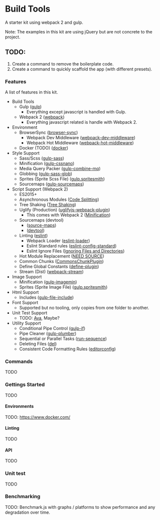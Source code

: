 # Build Tools
A starter kit using webpack 2 and gulp.

Note: The examples in this kit are using jQuery but are not concrete to the project.

## TODO:
1. Create a command to remove the boilerplate code.
2. Create a command to quickly scaffold the app (with different presets).

### Features
A list of features in this kit.

* Build Tools
  * Gulp ([gulp](http://gulpjs.com/))
    * Everything except javascript is handled with Gulp.
  * Webpack 2 ([webpack](https://webpack.js.org/))
    * Everything javascript related is handle with Webpack 2.
* Environment
  * BrowserSync ([browser-sync](https://www.npmjs.com/package/browser-sync))
    * Webpack Dev Middleware ([webpack-dev-middleware](https://www.npmjs.com/search?q=webpack-dev-middleware))
    * Webpack Hot Middleware ([webpack-hot-middleware](https://www.npmjs.com/package/webpack-hot-middleware))
  * Docker (TODO) ([docker](https://www.docker.com/))
* Style Support
  * Sass/Scss ([gulp-sass](https://www.npmjs.com/package/gulp-sass))
  * Minification ([gulp-cssnano](https://www.npmjs.com/package/gulp-cssnano))
  * Media Query Packer ([gulp-combine-mq](https://www.npmjs.com/package/gulp-combine-mq))
  * Globbing ([gulp-sass-glob](https://www.npmjs.com/package/gulp-sass-glob))
  * Sprites (Sprite Scss File) ([gulp.spritesmith](https://www.npmjs.com/package/gulp.spritesmith))
  * Sourcemaps ([gulp-sourcemaps](https://www.npmjs.com/package/gulp-sourcemaps))
* Script Support (Webpack 2)
  * ES2015+
  * Asynchronous Modules ([Code Splitting](https://webpack.js.org/guides/code-splitting-import/))
  * Tree Shaking ([Tree Shaking](https://webpack.js.org/guides/tree-shaking/#components/sidebar/sidebar.jsx))
  * Uglify (Production) ([uglifyjs-webpack-plugin](https://www.npmjs.com/package/uglifyjs-webpack-plugin))
    * This comes with Webpack 2 ([Minification](https://webpack.js.org/guides/production-build/#minification))
  * Sourcemaps (devtool)
    * ([source-maps](https://webpack.js.org/guides/production-build/#source-maps))
    * ([devtool](https://webpack.js.org/configuration/devtool/))
  * Linting ([eslint](https://www.npmjs.com/package/eslint))
    * Webpack Loader ([eslint-loader](https://www.npmjs.com/package/eslint-loader))
    * Eslint Standard rules ([eslint-config-standard](https://www.npmjs.com/package/eslint-config-standard))
    * Eslint Ignore Files ([Ignoring Files and Directories](http://eslint.org/docs/user-guide/configuring#ignoring-files-and-directories))
  * Hot Module Replacement ([NEED SOURCE](#))
  * Common Chunks ([CommonsChunkPlugin](https://webpack.js.org/plugins/commons-chunk-plugin/))
  * Define Global Constants ([define-plugin](https://webpack.js.org/plugins/define-plugin/))
  * Stream (Dist) ([webpack-stream](https://www.npmjs.com/package/webpack-stream))
* Image Support
  * Minification ([gulp-imagemin](https://www.npmjs.com/package/gulp-imagemin))
  * Sprites (Sprite Image File) ([gulp.spritesmith](https://www.npmjs.com/package/gulp.spritesmith))
* Html Support
  * Includes ([gulp-file-include](https://www.npmjs.com/package/gulp-file-include))
* Font Support
  * Supported but no tooling, only copies from one folder to another.
* Unit Test Support
  * TODO: [Ava](https://www.npmjs.com/package/ava), Maybe?
* Utility Support
  * Conditional Pipe Control ([gulp-if](https://www.npmjs.com/package/gulp-if))
  * Pipe Cleaner ([gulp-plumber](https://www.npmjs.com/package/gulp-plumber))
  * Sequential or Parallel Tasks ([run-sequence](https://www.npmjs.com/package/run-sequence))
  * Deleting Files ([del](https://www.npmjs.com/package/del))
  * Consistent Code Formatting Rules ([editorconfig](http://editorconfig.org/))

### Commands
TODO

### Gettings Started
TODO

#### Environments
TODO: https://www.docker.com/

#### Linting
TODO

#### API
TODO

### Unit test
TODO

### Benchmarking
TODO: Benchmark.js with graphs / platforms to show performance and any degradation over time.
